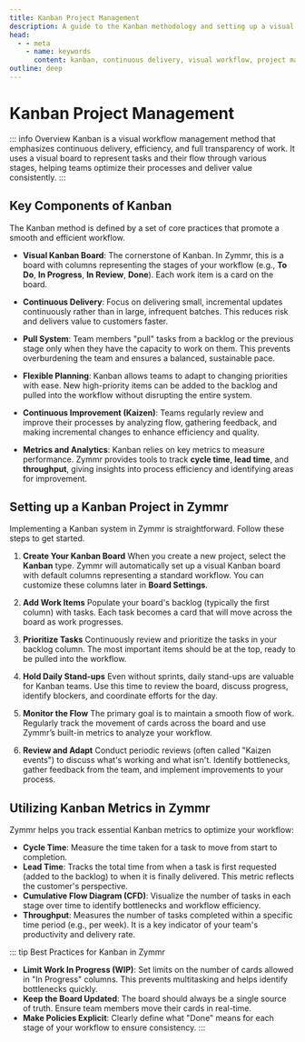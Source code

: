 ```yaml
---
title: Kanban Project Management
description: A guide to the Kanban methodology and setting up a visual workflow in Zymmr.
head:
  - - meta
    - name: keywords
      content: kanban, continuous delivery, visual workflow, project management, zymmr, lead time
outline: deep
---
```


# Kanban Project Management

::: info Overview
Kanban is a visual workflow management method that emphasizes continuous delivery, efficiency, and full transparency of work. It uses a visual board to represent tasks and their flow through various stages, helping teams optimize their processes and deliver value consistently.
:::

## Key Components of Kanban

The Kanban method is defined by a set of core practices that promote a smooth and efficient workflow.

- **Visual Kanban Board**: The cornerstone of Kanban. In Zymmr, this is a board with columns representing the stages of your workflow (e.g., **To Do**, **In Progress**, **In Review**, **Done**). Each work item is a card on the board.

- **Continuous Delivery**: Focus on delivering small, incremental updates continuously rather than in large, infrequent batches. This reduces risk and delivers value to customers faster.

- **Pull System**: Team members "pull" tasks from a backlog or the previous stage only when they have the capacity to work on them. This prevents overburdening the team and ensures a balanced, sustainable pace.

- **Flexible Planning**: Kanban allows teams to adapt to changing priorities with ease. New high-priority items can be added to the backlog and pulled into the workflow without disrupting the entire system.

- **Continuous Improvement (Kaizen)**: Teams regularly review and improve their processes by analyzing flow, gathering feedback, and making incremental changes to enhance efficiency and quality.

- **Metrics and Analytics**: Kanban relies on key metrics to measure performance. Zymmr provides tools to track **cycle time**, **lead time**, and **throughput**, giving insights into process efficiency and identifying areas for improvement.

## Setting up a Kanban Project in Zymmr

Implementing a Kanban system in Zymmr is straightforward. Follow these steps to get started.

1.  **Create Your Kanban Board**
    When you create a new project, select the **Kanban** type. Zymmr will automatically set up a visual Kanban board with default columns representing a standard workflow. You can customize these columns later in **Board Settings**.

2.  **Add Work Items**
    Populate your board's backlog (typically the first column) with tasks. Each task becomes a card that will move across the board as work progresses.

3.  **Prioritize Tasks**
    Continuously review and prioritize the tasks in your backlog column. The most important items should be at the top, ready to be pulled into the workflow.

4.  **Hold Daily Stand-ups**
    Even without sprints, daily stand-ups are valuable for Kanban teams. Use this time to review the board, discuss progress, identify blockers, and coordinate efforts for the day.

5.  **Monitor the Flow**
    The primary goal is to maintain a smooth flow of work. Regularly track the movement of cards across the board and use Zymmr’s built-in metrics to analyze your workflow.

6.  **Review and Adapt**
    Conduct periodic reviews (often called "Kaizen events") to discuss what's working and what isn't. Identify bottlenecks, gather feedback from the team, and implement improvements to your process.

## Utilizing Kanban Metrics in Zymmr

Zymmr helps you track essential Kanban metrics to optimize your workflow:

- **Cycle Time**: Measure the time taken for a task to move from start to completion.
- **Lead Time**: Tracks the total time from when a task is first requested (added to the backlog) to when it is finally delivered. This metric reflects the customer's perspective.
- **Cumulative Flow Diagram (CFD)**: Visualize the number of tasks in each stage over time to identify bottlenecks and workflow efficiency.
- **Throughput**: Measures the number of tasks completed within a specific time period (e.g., per week). It is a key indicator of your team's productivity and delivery rate.

::: tip Best Practices for Kanban in Zymmr
- **Limit Work In Progress (WIP)**: Set limits on the number of cards allowed in "In Progress" columns. This prevents multitasking and helps identify bottlenecks quickly.
- **Keep the Board Updated**: The board should always be a single source of truth. Ensure team members move their cards in real-time.
- **Make Policies Explicit**: Clearly define what "Done" means for each stage of your workflow to ensure consistency.
:::
